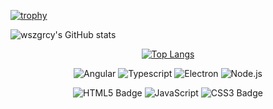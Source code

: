 

[![trophy](https://github-profile-trophy.vercel.app/?username=wszgrcy&theme=onedark)](https://github.com/wszgrcy/github-profile-trophy)

![wszgrcy's GitHub stats](https://github-readme-stats.vercel.app/api?username=wszgrcy&show_icons=true&theme=radical)


<div align="center" >

[![Top Langs](https://github-readme-stats.vercel.app/api/top-langs/?username=wszgrcy&layout=compact&title_color=ffffff&icon_color=bb2acf&text_color=daf7dc&bg_color=151515)](https://github.com/anuraghazra/github-readme-stats)

![Angular](https://img.shields.io/badge/Angular-red?style=flat&logo=Angular&logoColor=fff&labelColor=red&color=red)
![Typescript](https://img.shields.io/badge/typescript-%233178c6?style=flat&logo=typescript&logoColor=fff&labelColor=%233178c6&color=%233178c6)
![Electron](https://img.shields.io/badge/electron-%239feaf9?style=flat&logo=electron&logoColor=fff&labelColor=%239feaf9&color=%239feaf9)
![Node.js](https://img.shields.io/badge/node.js-%23417e38?style=flat&logo=nodedotjs&logoColor=fff&labelColor=%23417e38&color=%23417e38)


![HTML5 Badge](https://img.shields.io/badge/HTML5-E34F26?logo=html5&logoColor=fff&style=flat)
![JavaScript](https://img.shields.io/badge/JavaScript-F7DF1E?logo=javascript&logoColor=000&style=flat)
![CSS3 Badge](https://img.shields.io/badge/CSS3-1572B6?logo=css3&logoColor=fff&style=flat)

